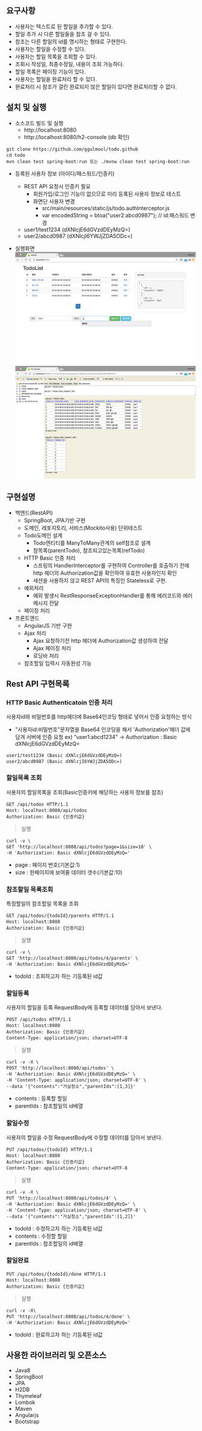 ## 요구사항
- 사용자는 텍스트로 된 할일을 추가할 수 있다.
- 할일 추가 시 다른 할일들을 참조 걸 수 있다.
- 참조는 다른 할일의 id를 명시하는 형태로 구현한다.
- 사용자는 할일을 수정할 수 있다.
- 사용자는 할일 목록을 조회할 수 있다.
- 조회시 작성일, 최종수정일, 내용이 조회 가능하다.
- 할일 목록은 페이징 기능이 있다.
- 사용자는 할일을 완료처리 할 수 있다.
- 완료처리 시 참조가 걸린 완료되지 않은 할일이 있다면 완료처리할 수 없다.

## 설치 및 실행
- 소스코드 빌드 및 실행
  - http://localhost:8080
  - http://localhost:8080/h2-console (db 확인)

```
git clone https://github.com/ggulmool/todo.github
cd todo
mvn clean test spring-boot:run 또는 ./mvnw clean test spring-boot:run
```

- 등록된 사용자 정보 (아이디/패스워드/인증키)
  - REST API 요청시 인증키 필요
    - 회원가입/로그인 기능이 없으므로 미리 등록된 사용자 정보로 테스트
    - 화면단 사용자 변경
       - src/main/resources/static/js/todo.authInterceptor.js
       - var encodedString = btoa("user2:abcd0987"); // id:패스워드 변경
  - user1/test1234 (dXNlcjE6dGVzdDEyMzQ=)
  - user2/abcd0987 (dXNlcjI6YWJjZDA5ODc=)

- 실행화면
![todo_main](./images/todo_main.png)
![todo_h2_console](./images/todo_h2_console.png)

## 구현설명
- 백엔드(RestAPI)
  - SpringBoot, JPA기반 구현
  - 도메인, 레포지토리, 서비스(Mockito사용) 단위테스트
  - Todo도메인 설계
    - Todo엔티티를 ManyToMany관계의 self참조로 설계
    - 참목록(parentTodo), 참조되고있는목록(refTodo)
  - HTTP Basic 인증 처리
    - 스프링의 HandlerInterceptor를 구현하여 Controller를 호출하기 전에 http 헤더의 Authorization값을 확인하여 유효한 사용자인지 확인
    - 세션을 사용하지 않고 REST API의 특징인 Stateless로 구현.
  - 예외처리
    - 예외 발생시 RestResponseExceptionHandler를 통해 에러코드와 에러 메시지 전달
  - 페이징 처리
- 프론트엔드
  - AngularJS 기반 구현
  - Ajax 처리
    - Ajax 요청하기전 http 헤더에 Authorization값 생성하여 전달
    - Ajax 페이징 처리
    - 로딩바 처리
  - 참조할일 입력시 자동완성 기능

## Rest API 구현목록
### HTTP Basic Authenticatoin 인증 처리
사용자id와 비밀번호를 http헤더에 Base64인코딩 형태로 넣어서 인증 요청하는 방식
- "사용자id:비밀번호"문자열을 Base64 인코딩을 해서 'Authorization'헤더 값에 담겨 서버에 인증 요청
ex) "user1:abcd1234" -> Authorization : Basic dXNlcjE6dGVzdDEyMzQ=

```
user1/test1234 (Basic dXNlcjE6dGVzdDEyMzQ=)
user2/abcd0987 (Basic dXNlcjI6YWJjZDA5ODc=)
```

### 할일목록 조회
사용자의 할일목록을 조회(Basic인증키에 해당하는 사용자 정보를 참조)
```
GET /api/todos HTTP/1.1
Host: localhost:8080/api/todos
Authorization: Basic {인증키값}
```

> 실행
```
curl -v \
GET 'http://localhost:8080/api/todos?page=1&size=10' \
-H 'Authorization: Basic dXNlcjE6dGVzdDEyMzQ='
```
- page : 페이지 번호(기본값:1)
- size : 한페이지에 보여줄 데이터 갯수(기본값:10)

### 참조할일 목록조회
특정할일의 참조할일 목록을 조회
```
GET /api/todos/{todoId}/parents HTTP/1.1
Host: localhost:8080
Authorization: Basic {인증키값}
```

> 실행
```
curl -v \
GET 'http://localhost:8080/api/todos/4/parents' \
-H 'Authorization: Basic dXNlcjE6dGVzdDEyMzQ='
```
- todoId : 조회하고자 하는 기등록된 id값

### 할일등록
사용자의 할일을 등록
RequestBody에 등록할 데이터를 담아서 보낸다.
```
POST /api/todos HTTP/1.1
Host: localhost:8080
Authorization: Basic {인증키값}
Content-Type: application/json; charset=UTF-8
```

> 실행
```
curl -v -X \
POST 'http://localhost:8080/api/todos' \
-H 'Authorization: Basic dXNlcjE6dGVzdDEyMzQ=' \
-H 'Content-Type: application/json; charset=UTF-8' \
--data '{"contents":"거실청소","parentIds":[1,3]}'
```
- contents : 등록할 할일
- parentIds : 참조할일의 id배열

### 할일수정
사용자의 할일을 수정
RequestBody에 수정할 데이터를 담아서 보낸다.
```
PUT /api/todos/{todoId} HTTP/1.1
Host: localhost:8080
Authorization: Basic {인증키값}
Content-Type: application/json; charset=UTF-8
```

> 실행
```
curl -v -X \
PUT 'http://localhost:8080/api/todos/4' \
-H 'Authorization: Basic dXNlcjE6dGVzdDEyMzQ=' \
-H 'Content-Type: application/json; charset=UTF-8' \
--data '{"contents":"거실청소","parentIds":[1,2]}'
```

- todoId : 수정하고자 하는 기등록된 id값
- contents : 수정할 할일
- parentIds : 참조할일의 id배열


### 할일완료
```
PUT /api/todos/{todoId}/done HTTP/1.1
Host: localhost:8080
Authorization: Basic {인증키값}
```

> 실행
```
curl -v -X\
PUT 'http://localhost:8080/api/todos/4/done' \
-H 'Authorization: Basic dXNlcjE6dGVzdDEyMzQ='
```
- todoId : 완료하고자 하는 기등록된 id값

## 사용한 라이브러리 및 오픈소스
- Java8
- SpringBoot
- JPA
- H2DB
- Thymeleaf
- Lombok
- Maven
- Angularjs
- Bootstrap